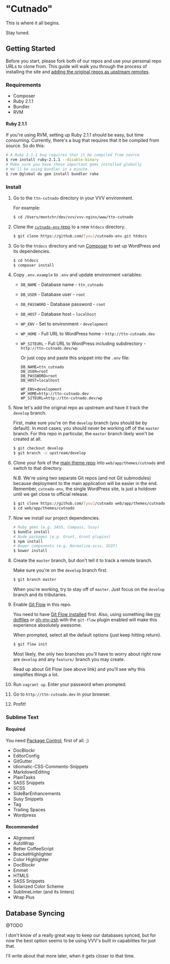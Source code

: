 "Cutnado"
=======

This is where it all begins.

Stay tuned.

## Getting Started

Before you start, please fork both of our repos and use your personal repo URLs
to clone from. This guide will walk you through the process of installing the
site and [adding the original repos as upstream remotes][].

### Requirements

- Composer
- Ruby 2.1.1
- Bundler
- RVM

#### Ruby 2.1.1

If you're using RVM, setting up Ruby 2.1.1 should be easy, but time consuming.
Currently, there's a bug that requires that it be compiled from source. So do
this:

```sh
# A Ruby 2.1.1 bug requires that it be compiled from source
$ rvm install ruby-2.1.1 --disable-binary
# Make sure you have these important gems installed globally
# We'll be using bundler in a minute
$ rvm @global do gem install bundler rake
```

### Install

1. Go to the `ttn-cutnado` directory in your VVV environment.

    For example:

    ```sh
    $ cd /Users/montchr/dev/vvv/vvv-nginx/www/ttn-cutnado
    ```

2. Clone the [`cutnado-env` repo][] to a new `htdocs` directory.

    ```sh
    $ git clone https://github.com/[you]/cutnado-env.git htdocs
    ```

3. Go to the `htdocs` directory and run [Composer][] to set up WordPress and
   its dependencies.

    ```sh
    $ cd htdocs
    $ composer install
    ```

4. Copy `.env.example` to `.env` and update environment variables:

    - `DB_NAME` - Database name - `ttn_cutnado`
    - `DB_USER` - Database user - `root`
    - `DB_PASSWORD` - Database password - `root`
    - `DB_HOST` - Database host - `localhost`
    - `WP_ENV` - Set to environment - `development`
    - `WP_HOME` - Full URL to WordPress home - `http://ttn-cutnado.dev`
    - `WP_SITEURL` - Full URL to WordPress including subdirectory -
    `http://ttn-cutnado.dev/wp`

      Or just copy and paste this snippet into the `.env` file:

      ```
      DB_NAME=ttn_cutnado
      DB_USER=root
      DB_PASSWORD=root
      DB_HOST=localhost

      WP_ENV=development
      WP_HOME=http://ttn-cutnado.dev
      WP_SITEURL=http://ttn-cutnado.dev/wp
      ```

5. Now let's add the original repo as upstream and have it track the `develop`
   branch.

    First, make sure you're on the `develop` branch (you should be by default).
    In most cases, you should never be working off of the `master` branch. For
    this repo in particular, the `master` branch likely won't be created at
    all.

    ```sh
    $ git checkout develop
    $ git branch -u upstream/develop
    ```

6. Clone your fork of the [main theme repo][] into `web/app/themes/cutnado` and
   switch to that directory.

   N.B. We're using two separate Git repos (and not Git submodules) because
   deployment to the main application will be easier in the end. Remember,
   `cutnado-env`, the single WordPress site, is just a holdover until we get
   close to official release.

    ```sh
    $ git clone https://github.com/[you]/cutnado web/app/themes/cutnado
    $ cd web/app/themes/cutnado
    ```

7. Now we install our project dependencies.

    ```sh
    # Ruby gems (e.g. SASS, Compass, Susy)
    $ bundle install
    # Node packages (e.g. Grunt, Grunt plugins)
    $ npm install
    # Bower components (e.g. Normalize.scss, SCUT)
    $ bower install
    ```

8. Create the `master` branch, but don't tell it to track a remote branch.

    Make sure you're on the `develop` branch first.

    ```sh
    $ git branch master
    ```

    When you're working, try to stay off of `master`. Just focus on the
    `develop` branch and its tributaries.

8. Enable [Git Flow][] in this repo.

   You need to have [Git Flow installed][] first. Also, using something like
   [my dotfiles] or [oh-my-zsh] with the `git-flow` plugin enabled will make
   this experience absolutely awesome.

   When prompted, select all the default options (just keep hitting return).

   ```sh
   $ git flow init
   ```

    Most likely, the only two branches you'll have to worry about
    right now are `develop` and any `feature/` branch you may create.

    Read up about Git Flow (see above link) and you'll see why this simplifies
    things a lot.

9. Run `vagrant up`. Enter your password when prompted.

10. Go to `http://ttn-cutnado.dev` in your browser.

11. Profit!

### Sublime Text

#### Required

You need [Package Control][], first of all. ;)

- DocBlockr
- EditorConfig
- GitGutter
- Idiomatic-CSS-Comments-Snippets
- MarkdownEditing
- PlainTasks
- SASS Snippets
- SCSS
- SideBarEnhancements
- Susy Snippets
- Tag
- Trailing Spaces
- Wordpress

#### Recommended

- Alignment
- AutoWrap
- Better CoffeeScript
- BracketHighlighter
- Color Highlighter
- DocBlockr
- Emmet
- HTML5
- SASS Snippets
- Solarized Color Scheme
- SublimeLinter (and its linters)
- Wrap Plus

## Database Syncing

@TODO

I don't know of a really great way to keep our databases synced, but for now
the best option seems to be using VVV's built in capabilites for just that.

I'll write about that more later, when it gets closer to that time.

[`cutnado-env` repo]: https://github.com/TheTempleNews/cutnado-env
[Composer]: https://getcomposer.org/doc/00-intro.md#globally
[adding the original repos as upstream remotes]: https://help.github.com/articles/syncing-a-fork
[Git Flow]: http://jeffkreeftmeijer.com/2010/why-arent-you-using-git-flow/
[Git Flow installed]: https://github.com/nvie/gitflow/wiki/Mac-OS-X
[my dotfiles]: https://github.com/montchr/dotfiles/
[oh-my-zsh]: https://github.com/robbyrussell/oh-my-zsh
[main theme repo]: https://github.com/TheTempleNews/cutnado
[Package Control]: https://sublime.wbond.net/
